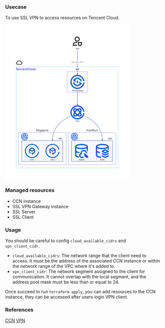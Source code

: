 ### Usecase
To use SSL VPN to access resources on Tencent Cloud.

<img src="./image.svg" width="400">



### Managed resources
- CCN instance
- SSL VPN Gateway instance
- SSL Server
- SSL Client

### Usage
You should be careful to config `cloud_available_cidrs` and `vpn_client_cidr`. 

- `cloud_available_cidrs`: The network range that the client need to access. It must be the address of the associated CCN instance or within the network range of the VPC where it's added to.
- `vpn_client_cidr`: The network segment assigned to the client for communication. It cannot overlap with the local segment, and the address pool mask must be less than or equal to 24.

Once succeed to run `terraform apply`, you can add resources to the CCN instance, they can be accessed after users login VPN client.

### References
[CCN](https://www.tencentcloud.com/zh/document/product/1003)
[VPN](https://www.tencentcloud.com/document/product/1037)